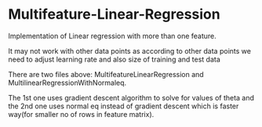 # Multifeature-Linear-Regression
Implementation of Linear regression with more than one feature.

It may not work with other data points as according to other data points we need to adjust learning rate 
and also size of training and test data

There are two files above: MultifeatureLinearRegression and MultilinearRegressionWithNormaleq.

The 1st one uses gradient descent algorithm to solve for values of theta and the 2nd one uses normal eq instead of gradient descent which is faster way(for smaller no of rows in feature matrix). 
